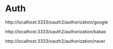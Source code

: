 # Auth

http://localhost:3333/oauth2/authorization/google

http://localhost:3333/oauth2/authorization/kakao

http://localhost:3333/oauth2/authorization/naver